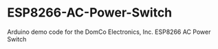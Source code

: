 # ESP8266-AC-Power-Switch
Arduino demo code for the DomCo Electronics, Inc.  ESP8266 AC Power Switch
